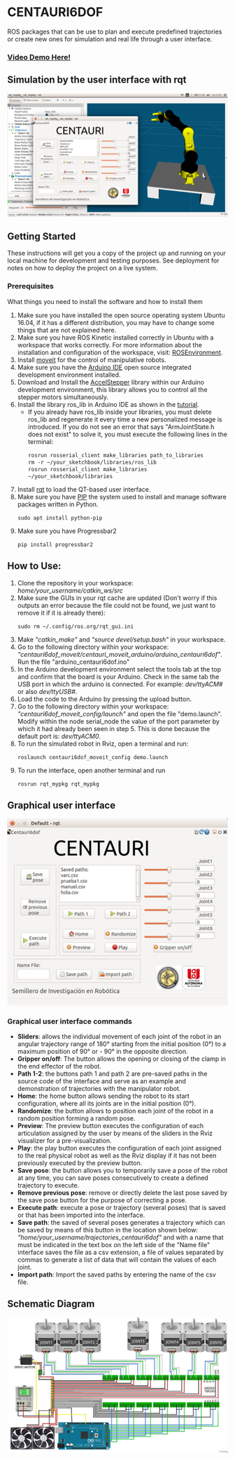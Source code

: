 # CENTAURI6DOF
ROS packages that can be use to plan and execute predefined trajectories or create new ones for simulation and real life through a user interface.
### [Video Demo Here!](https://youtu.be/Sm1RTgK0xwU)
## Simulation by the user interface with rqt
![centauri_rviz_gui.png](/centauri_rviz_gui.png)

## Getting Started
These instructions will get you a copy of the project up and running on your local machine for development and testing purposes. See deployment for notes on how to deploy the project on a live system.

### Prerequisites
What things you need to install the software and how to install them
1. Make sure you have installed the open source operating system Ubuntu 16.04, if it has a different distribution, you may have to change some things that are not explained here.
2. Make sure you have ROS Kinetic installed correctly in Ubuntu with a workspace that works correctly. For more information about the installation and configuration of the workspace, visit: [ROSEnvironment](http://wiki.ros.org/ROS/Tutorials/InstallingandConfiguringROSEnvironment).
3. Install [moveit](http://docs.ros.org/kinetic/api/moveit_tutorials/html/doc/getting_started/getting_started.html#install-moveit) for the control of manipulative robots.
4. Make sure you have the [Arduino IDE](https://www.arduino.cc/en/Main/Software) open source integrated development environment installed.
5. Download and Install the [AccelStepper](http://www.airspayce.com/mikem/arduino/AccelStepper/AccelStepper-1.57.zip) library within our Arduino development environment, this library allows you to control all the stepper motors simultaneously.
6. Install the library ros_lib in Arduino IDE as shown in the [tutorial](http://wiki.ros.org/rosserial_arduino/Tutorials/Arduino%20IDE%20Setup).
   - If you already have ros_lib inside your libraries, you must delete ros_lib and regenerate it every time a new personalized message is introduced. If you do not see an error that says "ArmJointState.h does not exist" to solve it, you must execute the following lines in the terminal:
      ```
      rosrun rosserial_client make_libraries path_to_libraries
      rm -r ~/your_sketchbook/libraries/ros_lib
      rosrun rosserial_client make_libraries ~/your_sketchbook/libraries
      ```
7. Install [rqt](http://wiki.ros.org/rqt/UserGuide/Install/Groovy) to load the QT-based user interface.
8. Make sure you have [PIP](https://pypi.org/project/pip/) the system used to install and manage software packages written in Python.
   ```
   sudo apt install python-pip
   ```
9. Make sure you have Progressbar2
   ```
   pip install progressbar2
   ```
## How to Use:
1. Clone the repository in your workspace: _home/your_username/catkin_ws/src_
2. Make sure the GUIs in your rqt cache are updated (Don't worry if this outputs an error because the file could not be found, we just want to remove it if it is already there):
   ```
   sudo rm ~/.config/ros.org/rqt_gui.ini
   ```
3. Make _"catkin_make"_ and _"source devel/setup.bash"_ in your workspace.
4. Go to the following directory within your workspace: _"centauri6dof_moveit/centauri_moveit_arduino/arduino_centauri6dof"_. Run the file "arduino_centauri6dof.ino"
5. In the Arduino development environment select the tools tab at the top and confirm that the board is your Arduino. Check in the same tab the USB port in which the arduino is connected. For example: _dev/ttyACM#_ or also _dev/ttyUSB#_.
6. Load the code to the Arduino by pressing the upload button.
7. Go to the following directory within your workspace: _"centauri6dof_moveit_config/launch"_ and open the file "demo.launch". Modify within the node serial_node the value of the port parameter by which it had already been seen in step 5. This is done because the default port is: _dev/ttyACM0_.
8. To run the simulated robot in Rviz, open a terminal and run:
   ```
   roslaunch centauri6dof_moveit_config demo.launch 
   ```
9. To run the interface, open another terminal and run
   ```
   rosrun rqt_mypkg rqt_mypkg
   ```
## Graphical user interface
![gui.png](/GUI.png)
### Graphical user interface commands
- **Sliders**: allows the individual movement of each joint of the robot in an angular trajectory range of 180° starting from the initial position (0°) to a maximum position of 90° or - 90° in the opposite direction.
- **Gripper on/off**: The button allows the opening or closing of the clamp in the end effector of the robot.
- **Path 1-2**: the buttons path 1 and path 2 are pre-saved paths in the source code of the interface and serve as an example and demonstration of trajectories with the manipulator robot.
- **Home**: the home button allows sending the robot to its start configuration, where all its joints are in the initial position (0°).
- **Randomize**: the button allows to position each joint of the robot in a random position forming a random pose.
- **Preview**: The preview button executes the configuration of each articulation assigned by the user by means of the sliders in the Rviz visualizer for a pre-visualization.
- **Play**: the play button executes the configuration of each joint assigned to the real physical robot as well as the Rviz display if it has not been previously executed by the preview button.
- **Save pose**: the button allows you to temporarily save a pose of the robot at any time, you can save poses consecutively to create a defined trajectory to execute.
- **Remove previous pose**: remove or directly delete the last pose saved by the save pose button for the purpose of correcting a pose.
- **Execute path**: execute a pose or trajectory (several poses) that is saved or that has been imported into the interface.
- **Save path**: the saved of several poses generates a trajectory which can be saved by means of this button in the location shown below: _"home/your_username/trajectories_centauri6dof"_ and with a name that must be indicated in the text box on the left side of the "Name file" interface saves the file as a csv extension, a file of values separated by commas to generate a list of data that will contain the values of each joint.
- **Import path**: Import the saved paths by entering the name of the csv file.
## Schematic Diagram
![diagram.png](/diagram.png)
